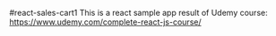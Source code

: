 #react-sales-cart1
This is a react sample app result of Udemy course: https://www.udemy.com/complete-react-js-course/
